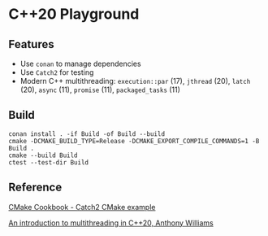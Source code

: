 # C++20 Playground

## Features

- Use `conan` to manage dependencies
- Use `Catch2` for testing
- Modern C++ multithreading: `execution::par` (17), `jthread` (20), `latch` (20), `async` (11), `promise` (11), `packaged_tasks` (11)

## Build

```shell
conan install . -if Build -of Build --build
cmake -DCMAKE_BUILD_TYPE=Release -DCMAKE_EXPORT_COMPILE_COMMANDS=1 -B Build .
cmake --build Build
ctest --test-dir Build
```

## Reference

[CMake Cookbook - Catch2 CMake example](https://github.com/dev-cafe/cmake-cookbook/blob/master/chapter-04/recipe-02/cxx-example/CMakeLists.txt)

[An introduction to multithreading in C++20, Anthony Williams](https://meetingcpp.com/mcpp/slides/2022/introduction_to_multithreading_cpp204850.pdf)
